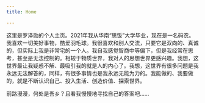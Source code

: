 ```yaml
---
title: Home

---
```


这里是罗泽勋的个人主页。2021年我从华南“思饭”大学毕业，现在是一名码农。我喜欢一切美好事物，酷爱羽毛球。我很喜欢和别人交流，只要它是双向的、真诚的，但实际上我是非常宅的一个人。我自我感觉智商中等偏下，但是我经常在思考，甚至是无法控制的。相较于物质世界，我对人的思想世界更感兴趣。我想，这世界最让我疑惑不解、最吸引我的就是人的内心了。我想，这世界有很多问题是我永远无法解答的，同样，有很多事情也是我永远无能为力的。我能做的、我要做的，就是不断认识自己、投入生活、创造价值、探索世界。

前路漫漫，何处是吾乡？且看我慢慢地寻找自己的答案吧……